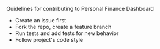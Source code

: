 Guidelines for contributing to Personal Finance Dashboard

- Create an issue first
- Fork the repo, create a feature branch
- Run tests and add tests for new behavior
- Follow project's code style
